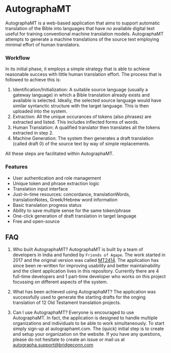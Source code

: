 # AutographaMT
AutographaMT is a web-based application that aims to support automatic translation of the Bible into languages that have _no_ available digital text useful for training conventional machine translation models. AutographaMT attempts to generate a machine translations of the source text employing minimal effort of human translators.

### Workflow
In its initial phase, it employs a simple strategy that is able to achieve reasonable success with little human translation effort. The process that is followed to achieve this is:
1) Identification/Initialization: A suitable source language (usually a gateway language) in which a Bible translation already exists and available is selected. Ideally, the selected source language would have similar syntanctic structure with the target language. This is then uploaded into the system.
2) Extraction: All the unique occurances of tokens (also phrases) are extracted and listed. This includes inflected forms of words.
3) Human Translation: A qualified translator then translates all the tokens extracted in step 2.
4) Machine Generation: The system then generates a draft translation (called draft 0) of the source text by way of simple replacements.

All these steps are facilitated within AutographaMT.

### Features
- User authentication and role management
- Unique token and phrase extraction logic
- Translation input interface
- Just-in-time resources: concordance, translationWords, translationNotes, Greek/Hebrew word information
- Basic translation progress status
- Ability to save multiple sense for the same token/phrase
- One-click generation of draft translation in target language
- Free and open-source

## FAQ
1) Who built AutographaMT?
AutographaMT is built by a team of developers in India and funded by `Friends of Agape`. The work started in 2017 and the original version was called [MT2414](https://github.com/friendsofagape/mt2414). The application has since been re-written for improving usability and better maintainability and the client application lives in this repository. Currently there are 4 full-time developers and 1 part-time developer who works on this project focussing on different aspects of the system.

2) What has been achieved using AutographaMT?
The application was successfully used to generate the starting drafts for the onging translation of 12 Old Testament translation projects.

3) Can I use AutographaMT?
Everyone is encouraged to use AutographaMT. In fact, the application is designed to handle multiple organizations and individuals to be able to work simultaneously. To start simply sign-up at autographamt.com. The (quick) initial step is to create and setup your organization on the website. If you have any questions, please do not hesitate to create an issue or mail us at autographa.support@bridgeconn.com
